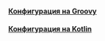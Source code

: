 #### [Конфигурация на Groovy](groovy-dsl/groovy-dsl.md)
#### [Конфигурация на Kotlin](kotlin-dsl/kotlin-dsl.md)
